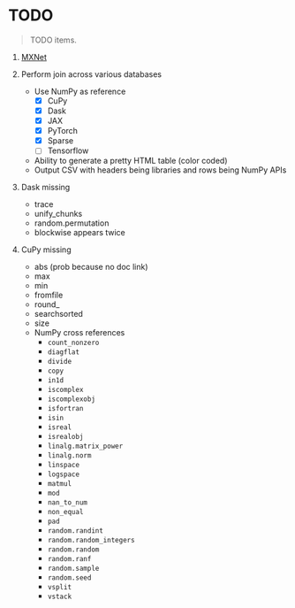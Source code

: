 # TODO

> TODO items.

1.  [MXNet](https://numpy.mxnet.io/api/deepnumpy/routines.array-creation.html)
2.  Perform join across various databases
    -   Use NumPy as reference
        -   [x] CuPy
        -   [x] Dask
        -   [x] JAX
        -   [x] PyTorch
        -   [x] Sparse
        -   [ ] Tensorflow
    -   Ability to generate a pretty HTML table (color coded)
    -   Output CSV with headers being libraries and rows being NumPy APIs

3.  Dask missing
    -   trace
    -   unify_chunks
    -   random.permutation
    -   blockwise appears twice

4.  CuPy missing
    -  abs (prob because no doc link)
    -  max
    -  min
    -  fromfile
    -  round_
    -  searchsorted
    -  size
    -  NumPy cross references
        -  `count_nonzero`
        -  `diagflat`
        -  `divide`
        -  `copy`
        -  `in1d`
        -  `iscomplex`
        -  `iscomplexobj`
        -  `isfortran`
        -  `isin`
        -  `isreal`
        -  `isrealobj`
        -  `linalg.matrix_power`
        -  `linalg.norm`
        -  `linspace`
        -  `logspace`
        -  `matmul`
        -  `mod`
        -  `nan_to_num`
        -  `non_equal`
        -  `pad`
        -  `random.randint`
        -  `random.random_integers`
        -  `random.random`
        -  `random.ranf`
        -  `random.sample`
        -  `random.seed`
        -  `vsplit`
        -  `vstack`
